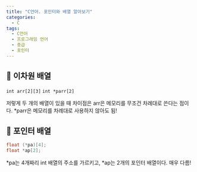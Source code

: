 ```yaml
---
title: "C언어. 포인터와 배열 알아보기"
categories:
  - C
tags:
  - C언어
  - 프로그래밍 언어
  - 중급
  - 포인터
---
```


## 🌟 이차원 배열

`int arr[2][3]`
`int *parr[2]`

저렇게 두 개의 배열이 있을 때 차이점은 arr은 메모리를 무조건 차례대로 쓴다는 점이다. *parr은 메모리를 차례대로 사용하지 않아도 됨!

## 🌟 포인터 배열

```c
float (*pa)[4];
float *ap[2];
```

*pa는 4개짜리 int 배열의 주소를 가르키고, *ap는 2개의 포인터 배열이다. 매우 다름!